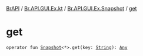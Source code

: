 [BrAPI](../../index.md) / [Br.API.GUI.Ex.kt](../index.md) / [Br.API.GUI.Ex.Snapshot](index.md) / [get](./get.md)

# get

`operator fun `[`Snapshot`](../../-br.-a-p-i.-g-u-i.-ex/-snapshot/index.md)`<*>.get(key: `[`String`](https://kotlinlang.org/api/latest/jvm/stdlib/kotlin/-string/index.html)`): `[`Any`](https://kotlinlang.org/api/latest/jvm/stdlib/kotlin/-any/index.html)